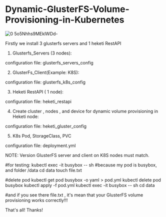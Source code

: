 # Dynamic-GlusterFS-Volume-Provisioning-in-Kubernetes


![0 5o5Nhhs9MEklWDd-](https://user-images.githubusercontent.com/73755890/185797756-af54d2ff-c236-4ccb-9c56-d2cf7d8059a8.png)


Firstly we install 3 glusterfs servers and 1 heketi RestAPI

1) Glusterfs_Servers (3 nodes):

configuration file:  glusterfs_servers_config

2) GlusterFs_Client(Example: K8S):

configuration file: glusterfs_k8s_config

3) Heketi RestAPI ( 1 node):

configuration file: heketi_restapi

4) Create cluster , nodes , and device for dynamic volume provisioning in Heketi node:

configuration file: heketi_gluster_config

5) K8s Pod, StorageClass, PVC 

configuration file: deployment.yml


NOTE: Version GlusterFS server and client on K8S nodes must match.



#for testing:
kubectl exec -it busybox -- sh           #because my pod is busybox, and folder /data
cd data
touch file.txt


#delete pod 
kubectl get pod busybox -o yaml > pod.yml
kubectl delete pod busybox
kubectl apply -f pod.yml
kubectl exec -it busybox -- sh
cd data

#and if you see there file.txt , it's mean that your GlusterFS volume provisioning works correctly!!!

That's all! Thanks!
